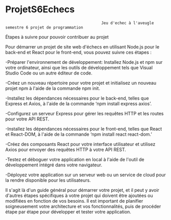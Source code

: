 # ProjetS6Echecs
                                              Jeu d'echec à l'aveugle semestre 6 projet de programmation


Étapes à suivre pour pouvoir contribuer au projet

Pour démarrer un projet de site web d'échecs en utilisant Node.js pour le back-end et React pour le front-end, vous pouvez suivre ces étapes :

-Préparer l'environnement de développement: Installez Node.js et npm sur votre ordinateur, ainsi que les outils de développement tels que Visual Studio Code ou un autre éditeur de code.

-Créez un nouveau répertoire pour votre projet et initialisez un nouveau projet npm à l'aide de la commande npm init.

-Installez les dépendances nécessaires pour le back-end, telles que Express et Axios, à l'aide de la commande ‘npm install express axios’.

-Configurez un serveur Express pour gérer les requêtes HTTP et les routes pour votre API REST.

-Installez les dépendances nécessaires pour le front-end, telles que React et React-DOM, à l'aide de la commande ‘npm install react react-dom.’

-Créez des composants React pour votre interface utilisateur et utilisez Axios pour envoyer des requêtes HTTP à votre API REST.

-Testez et déboguer votre application en local à l'aide de l'outil de développement intégré dans votre navigateur.

-Déployez votre application sur un serveur web ou un service de cloud pour la rendre disponible pour les utilisateurs.


Il s'agit là d'un guide général pour démarrer votre projet, et il peut y avoir d'autres étapes spécifiques à votre projet qui doivent être ajoutées ou modifiées en fonction de vos besoins. Il est important de planifier soigneusement votre architecture et vos fonctionnalités, puis de procéder étape par étape pour développer et tester votre application.

